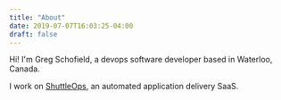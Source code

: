 ```yaml
---
title: "About"
date: 2019-07-07T16:03:25-04:00
draft: false
---
```


Hi! I'm Greg Schofield, a devops software developer based in Waterloo, Canada.

I work on [ShuttleOps](https://www.shuttleops.io/), an automated application delivery SaaS.

